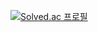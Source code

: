 [![Solved.ac 프로필](http://mazassumnida.wtf/api/v2/generate_badge?boj=solft)](https://solved.ac/solft)